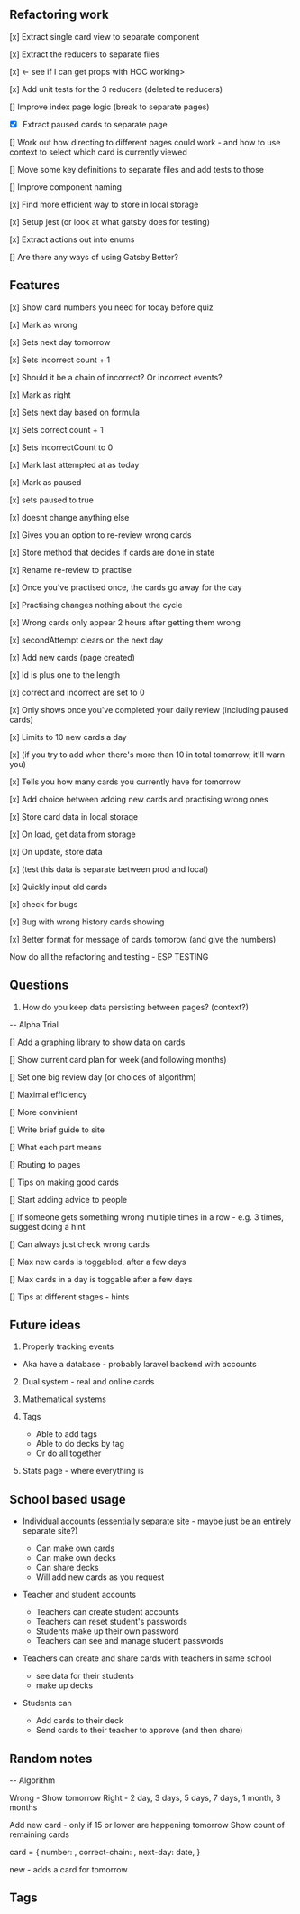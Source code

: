## Refactoring work

[x] Extract single card view to separate component

[x] Extract the reducers to separate files

[x] <- see if I can get props with HOC working>

[x] Add unit tests for the 3 reducers (deleted te reducers)

[] Improve index page logic (break to separate pages)

  - [x] Extract paused cards to separate page

[] Work out how directing to different pages could work - and how to use context to select which card is currently viewed

[] Move some key definitions to separate files and add tests to those

[] Improve component naming

[x] Find more efficient way to store in local storage

[x] Setup jest (or look at what gatsby does for testing)

[x] Extract actions out into enums

[] Are there any ways of using Gatsby Better?

## Features

[x] Show card numbers you need for today before quiz

[x] Mark as wrong

   [x] Sets next day tomorrow

   [x] Sets incorrect count + 1

   [x] Should it be a chain of incorrect? Or incorrect events?

[x] Mark as right

   [x] Sets next day based on formula

   [x] Sets correct count + 1

   [x] Sets incorrectCount to 0

   [x] Mark last attempted at as today

[x] Mark as paused

   [x] sets paused to true

   [x] doesnt change anything else

[x] Gives you an option to re-review wrong cards

   [x] Store method that decides if cards are done in state

   [x] Rename re-review to practise

   [x] Once you've practised once, the cards go away for the day

   [x] Practising changes nothing about the cycle

   [x] Wrong cards only appear 2 hours after getting them wrong

   [x] secondAttempt clears on the next day

[x] Add new cards (page created)

   [x] Id is plus one to the length

   [x] correct and incorrect are set to 0

   [x] Only shows once you've completed your daily review (including paused cards)

   [x] Limits to 10 new cards a day

   [x] (if you try to add when there's more than 10 in total tomorrow, it'll warn you)

[x] Tells you how many cards you currently have for tomorrow

[x] Add choice between adding new cards and practising wrong ones

[x] Store card data in local storage

   [x] On load, get data from storage

   [x] On update, store data

[x] (test this data is separate between prod and local)

[x] Quickly input old cards

[x] check for bugs

[x] Bug with wrong history cards showing

[x] Better format for message of cards tomorow (and give the numbers)

Now do all the refactoring and testing - ESP TESTING

## Questions

1. How do you keep data persisting between pages? (context?)

-- Alpha Trial

[] Add a graphing library to show data on cards

[] Show current card plan for week (and following months)

[] Set one big review day (or choices of algorithm)

   [] Maximal efficiency

   [] More convinient

[] Write brief guide to site

   [] What each part means

   [] Routing to pages

   [] Tips on making good cards

[] Start adding advice to people

   [] If someone gets something wrong multiple times in a row - e.g. 3 times, suggest doing a hint

   [] Can always just check wrong cards

   [] Max new cards is toggabled, after a few days

   [] Max cards in a day is toggable after a few days

   [] Tips at different stages - hints

## Future ideas

1. Properly tracking events

  - Aka have a database - probably laravel backend with accounts

2. Dual system - real and online cards

3. Mathematical systems

5. Tags
   - Able to add tags
   - Able to do decks by tag
   - Or do all together

6. Stats page - where everything is

## School based usage
 - Individual accounts (essentially separate site - maybe just be an entirely separate site?)
    - Can make own cards
    - Can make own decks
    - Can share decks
    - Will add new cards as you request

 - Teacher and student accounts
   - Teachers can create student accounts
   - Teachers can reset student's passwords
   - Students make up their own password
   - Teachers can see and manage student passwords

 - Teachers can create and share cards with teachers in same school
   - see data for their students
   - make up decks

- Students can
   - Add cards to their deck
   - Send cards to their teacher to approve (and then share)

## Random notes

-- Algorithm

Wrong - Show tomorrow
Right - 2 day, 3 days, 5 days, 7 days, 1 month, 3 months

Add new card - only if 15 or lower are happening tomorrow
Show count of remaining cards

card  = {
    number: ,
    correct-chain: ,
    next-day: date,
}

new - adds a card for tomorrow


## Tags